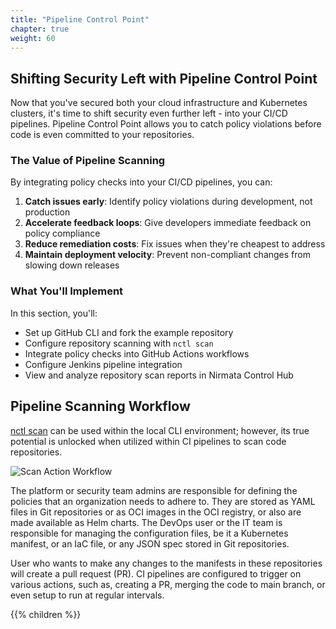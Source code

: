 ```yaml
---
title: "Pipeline Control Point"
chapter: true
weight: 60
---
```


## Shifting Security Left with Pipeline Control Point

Now that you've secured both your cloud infrastructure and Kubernetes clusters, it's time to shift security even further left - into your CI/CD pipelines. Pipeline Control Point allows you to catch policy violations before code is even committed to your repositories.

### The Value of Pipeline Scanning
By integrating policy checks into your CI/CD pipelines, you can:

1. **Catch issues early**: Identify policy violations during development, not production
2. **Accelerate feedback loops**: Give developers immediate feedback on policy compliance
3. **Reduce remediation costs**: Fix issues when they're cheapest to address
4. **Maintain deployment velocity**: Prevent non-compliant changes from slowing down releases

### What You'll Implement
In this section, you'll:
- Set up GitHub CLI and fork the example repository
- Configure repository scanning with `nctl scan`
- Integrate policy checks into GitHub Actions workflows
- Configure Jenkins pipeline integration
- View and analyze repository scan reports in Nirmata Control Hub

## Pipeline Scanning Workflow

[nctl scan](https://docs.nirmata.io/docs/nctl/commands/nctl_scan_repository/) can be used within the local CLI environment; however, its true potential is unlocked when utilized within CI pipelines to scan code repositories.

![Scan Action Workflow](/images/scan_action_workflow.png)

The platform or security team admins are responsible for defining the policies that an organization needs to adhere to. They are stored as YAML files in Git repositories or as OCI images in the OCI registry, or also are made available as Helm charts. The DevOps user or the IT team is responsible for managing the configuration files, be it a Kubernetes manifest, or an IaC file, or any JSON spec stored in Git repositories.

User who wants to make any changes to the manifests in these repositories will create a pull request (PR). CI pipelines are configured to trigger on various actions, such as, creating a PR, merging the code to main branch, or even setup to run at regular intervals.

{{% children %}}
